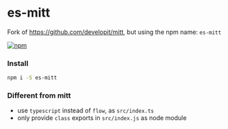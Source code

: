 # es-mitt

Fork of https://github.com/developit/mitt, but using the npm name: `es-mitt`

<a href="https://www.npmjs.org/package/es-mitt"><img src="https://img.shields.io/npm/v/es-mitt.svg?style=flat" alt="npm"></a>

### Install

```sh
npm i -S es-mitt
```

### Different from mitt

- use `typescript` instead of `flow`, as `src/index.ts`
- only provide `class` exports in `src/index.js` as node module
